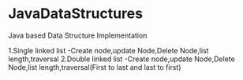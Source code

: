 # JavaDataStructures
Java based Data Structure Implementation

1.Single linked list -Create node,update Node,Delete Node,list length,traversal
2.Double linked list -Create node,update Node,Delete Node,list length,traversal(First to last and last to first)
